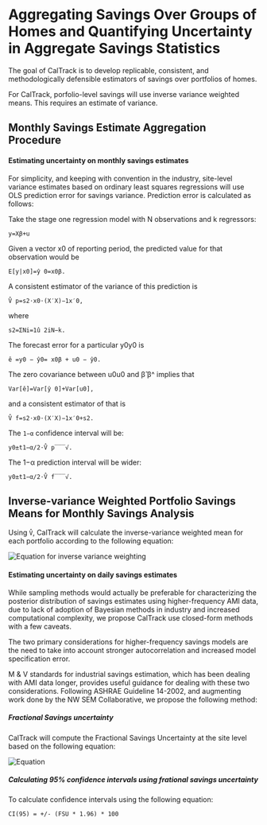 # Aggregating Savings Over Groups of Homes and Quantifying Uncertainty in Aggregate Savings Statistics

The goal of CalTrack is to develop replicable, consistent, and methodologically defensible estimators of savings over portfolios of homes. 

For CalTrack, porfolio-level savings will use inverse variance weighted means. This requires an estimate of variance. 
     
## Monthly Savings Estimate Aggregation Procedure

#### Estimating uncertainty on monthly savings estimates

For simplicity, and keeping with convention in the industry, site-level variance estimates based on ordinary least squares regressions will use OLS prediction error for savings variance. Prediction error is calculated as follows:

Take the stage one regression model with N observations and k regressors:

`y=Xβ+u`

Given a vector x0 of reporting period, the predicted value for that observation would be

`E[y|x0]=ŷ 0=x0β.`

A consistent estimator of the variance of this prediction is

`V̂ p=s2⋅x0⋅(X′X)−1x′0,`

where

`s2=ΣNi=1û 2iN−k.`

The forecast error for a particular y0y0 is

`ê =y0 − ŷ0= x0β + u0 − ŷ0.`

The zero covariance between u0u0 and β̂ β^ implies that

`Var[ê]=Var[ŷ 0]+Var[u0],`

and a consistent estimator of that is

`V̂ f=s2⋅x0⋅(X′X)−1x′0+s2.`

The `1−α` confidence interval will be:

`y0±t1−α/2⋅V̂ p‾‾‾√.`

The 1−α prediction interval will be wider:

`y0±t1−α/2⋅V̂ f‾‾‾√.`


## Inverse-variance Weighted Portfolio Savings Means for Monthly Savings Analysis

Using `V̂`, CalTrack will calculate the inverse-variance weighted mean for each portfolio according to the following equation:

![Equation for inverse variance weighting](https://www.dropbox.com/s/353ssd5u7725a7c/Screenshot%202016-10-20%2010.49.07.png?dl=0)

#### Estimating uncertainty on daily savings estimates

While sampling methods would actually be preferable for characterizing the posterior distribution of savings estimates using higher-frequency AMI data, due to lack of adoption of Bayesian methods in industry and increased computational complexity, we propose CalTrack use closed-form methods with a few caveats.

The two primary considerations for higher-frequency savings models are the need to take into account stronger autocorrelation and increased model specification error. 

M & V standards for industrial savings estimation, which has been dealing with AMI data longer, provides useful guidance for dealing with these two considerations. Following ASHRAE Guideline 14-2002, and augmenting work done by the NW SEM Collaborative, we propose the following method:

##### Fractional Savings uncertainty

CalTrack will compute the Fractional Savings Uncertainty at the site level based on the following equation:

![Equation](https://www.dropbox.com/s/lca8colvkqgrtyd/Screenshot%202016-10-20%2010.28.22.png?dl=0)

##### Calculating 95% confidence intervals using frational savings uncertainty
  
To calculate confidence intervals using the following equation:

`CI(95) = +/- (FSU * 1.96) * 100`

